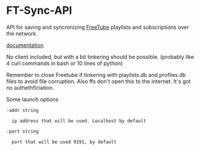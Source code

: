 # FT-Sync-API
API for saving and syncronizing [FreeTube](https://freetubeapp.io/) playlists and subscriptions over the network.

[documentation](docs.md)

No client included, but with a bit tinkering should be possible. (probably like 4 curl commands in bash or 10 lines of python)

Remember to close Freetube if tinkering with playlists.db and profiles.db files to avoid file corruption. 
Also ffs don't open this to the internet. It's got no authethficiation.


Some launch options

    -addr string
 
      ip address that will be used. Localhost by default
 
    -port string
 
      port that will be used 9191, by default
